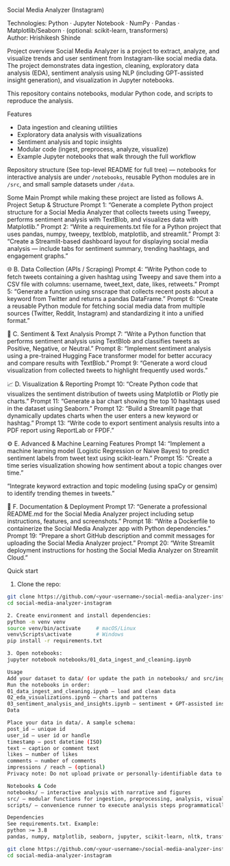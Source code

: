 Social Media Analyzer (Instagram)

Technologies: Python · Jupyter Notebook · NumPy · Pandas · Matplotlib/Seaborn · (optional: scikit-learn, transformers)  
Author: Hrishikesh Shinde

Project overview
Social Media Analyzer is a project to extract, analyze, and visualize trends and user sentiment from Instagram-like social media data. The project demonstrates data ingestion, cleaning, exploratory data analysis (EDA), sentiment analysis using NLP (including GPT-assisted insight generation), and visualization in Jupyter notebooks.

This repository contains notebooks, modular Python code, and scripts to reproduce the analysis.

Features
- Data ingestion and cleaning utilities
- Exploratory data analysis with visualizations
- Sentiment analysis and topic insights
- Modular code (ingest, preprocess, analyze, visualize)
- Example Jupyter notebooks that walk through the full workflow

Repository structure
(See top-level README for full tree) — notebooks for interactive analysis are under `/notebooks`, reusable Python modules are in `/src`, and small sample datasets under `/data`.

Some Main Prompt while making these project are listed as follows
A. Project Setup & Structure
Prompt 1:
“Generate a complete Python project structure for a Social Media Analyzer that collects tweets using Tweepy, performs sentiment analysis with TextBlob, and visualizes data with Matplotlib.”
Prompt 2:
“Write a requirements.txt file for a Python project that uses pandas, numpy, tweepy, textblob, matplotlib, and streamlit.”
Prompt 3:
“Create a Streamlit-based dashboard layout for displaying social media analysis — include tabs for sentiment summary, trending hashtags, and engagement graphs.”

🌐 B. Data Collection (APIs / Scraping)
Prompt 4:
“Write Python code to fetch tweets containing a given hashtag using Tweepy and save them into a CSV file with columns: username, tweet_text, date, likes, retweets.”
Prompt 5:
“Generate a function using snscrape that collects recent posts about a keyword from Twitter and returns a pandas DataFrame.”
Prompt 6:
“Create a reusable Python module for fetching social media data from multiple sources (Twitter, Reddit, Instagram) and standardizing it into a unified format.”

🧠 C. Sentiment & Text Analysis
Prompt 7:
“Write a Python function that performs sentiment analysis using TextBlob and classifies tweets as Positive, Negative, or Neutral.”
Prompt 8:
“Implement sentiment analysis using a pre-trained Hugging Face transformer model for better accuracy and compare results with TextBlob.”
Prompt 9:
“Generate a word cloud visualization from collected tweets to highlight frequently used words.”

📈 D. Visualization & Reporting
Prompt 10:
“Create Python code that visualizes the sentiment distribution of tweets using Matplotlib or Plotly pie charts.”
Prompt 11:
“Generate a bar chart showing the top 10 hashtags used in the dataset using Seaborn.”
Prompt 12:
“Build a Streamlit page that dynamically updates charts when the user enters a new keyword or hashtag.”
Prompt 13:
“Write code to export sentiment analysis results into a PDF report using ReportLab or FPDF.”

⚙️ E. Advanced & Machine Learning Features
Prompt 14:
“Implement a machine learning model (Logistic Regression or Naive Bayes) to predict sentiment labels from tweet text using scikit-learn.”
Prompt 15:
“Create a time series visualization showing how sentiment about a topic changes over time.”

“Integrate keyword extraction and topic modeling (using spaCy or gensim) to identify trending themes in tweets.”

💬 F. Documentation & Deployment
Prompt 17:
“Generate a professional README.md for the Social Media Analyzer project including setup instructions, features, and screenshots.”
Prompt 18:
“Write a Dockerfile to containerize the Social Media Analyzer app with Python dependencies.”
Prompt 19:
“Prepare a short GitHub description and commit messages for uploading the Social Media Analyzer project.”
Prompt 20:
“Write Streamlit deployment instructions for hosting the Social Media Analyzer on Streamlit Cloud.”

Quick start
1. Clone the repo:
```bash
git clone https://github.com/<your-username>/social-media-analyzer-instagram.git
cd social-media-analyzer-instagram

2. Create environment and install dependencies:
python -m venv venv
source venv/bin/activate     # macOS/Linux
venv\Scripts\activate        # Windows
pip install -r requirements.txt

3. Open notebooks:
jupyter notebook notebooks/01_data_ingest_and_cleaning.ipynb

Usage
Add your dataset to data/ (or update the path in notebooks/ and src/ingest.py).
Run the notebooks in order:
01_data_ingest_and_cleaning.ipynb — load and clean data
02_eda_visualizations.ipynb — charts and patterns
03_sentiment_analysis_and_insights.ipynb — sentiment + GPT-assisted insights
Data

Place your data in data/. A sample schema:
post_id — unique id
user_id — user id or handle
timestamp — post datetime (ISO)
text — caption or comment text
likes — number of likes
comments — number of comments
impressions / reach — (optional)
Privacy note: Do not upload private or personally-identifiable data to GitHub. Remove or anonymize sensitive fields.

Notebooks & Code
notebooks/ — interactive analysis with narrative and figures
src/ — modular functions for ingestion, preprocessing, analysis, visualization
scripts/ — convenience runner to execute analysis steps programmatically

Dependencies
See requirements.txt. Example:
python >= 3.8
pandas, numpy, matplotlib, seaborn, jupyter, scikit-learn, nltk, transformers (optional), openai

git clone https://github.com/<your-username>/social-media-analyzer-instagram.git
cd social-media-analyzer-instagram
